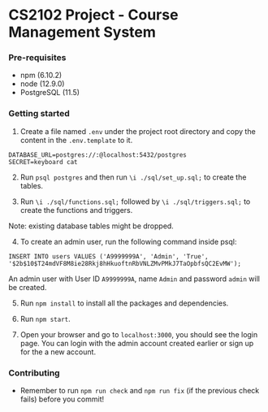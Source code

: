 # CS2102 Project - Course Management System

### Pre-requisites

- npm (6.10.2)
- node (12.9.0)
- PostgreSQL (11.5)

### Getting started

1. Create a file named `.env` under the project root directory and copy the content in the `.env.template` to it.

```
DATABASE_URL=postgres://:@localhost:5432/postgres
SECRET=keyboard cat
```

<!-- TODO:Write a script to run these commands -->

2. Run `psql postgres` and then run `\i ./sql/set_up.sql;` to create the tables.

3. Run `\i ./sql/functions.sql;` followed by `\i ./sql/triggers.sql;` to create the functions and triggers.

Note: existing database tables might be dropped.

<!-- TODO:Add to seeds -->

4. To create an admin user, run the following command inside psql:

```
INSERT INTO users VALUES ('A9999999A', 'Admin', 'True', '$2b$10$T24mdVF8M8ie28Rkj8hHkuoftnRbVNLZMvPMkJ7TaOpbfsQC2EvMW');
```

An admin user with User ID `A9999999A`, name `Admin` and password `admin` will be created.

<!-- TODO:End -->

5. Run `npm install` to install all the packages and dependencies.

6. Run `npm start`.

7. Open your browser and go to `localhost:3000`, you should see
   the login page. You can login with the admin account created earlier or sign up for the a new account.

### Contributing

- Remember to run `npm run check` and `npm run fix` (if the previous check fails) before you commit!
